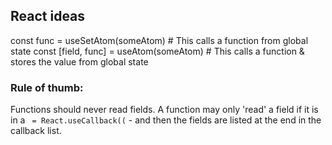## React ideas
const func = useSetAtom(someAtom) # This calls a function from global state
const [field, func] = useAtom(someAtom) # This calls a function & stores the value from global state

### Rule of thumb:
Functions should never read fields. 
A function may only 'read' a field if it is in a ` = React.useCallback((` - and then the fields are listed at the end in the callback list.

